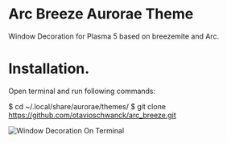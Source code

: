 # Arc Breeze Aurorae Theme

Window Decoration for Plasma 5 based on breezemite and Arc.

# Installation. 
Open terminal and run following commands:

$ cd ~/.local/share/aurorae/themes/
$ git clone https://github.com/otavioschwanck/arc_breeze.git

![Window Decoration On Terminal](http://imgur.com/a/nt9pl)

